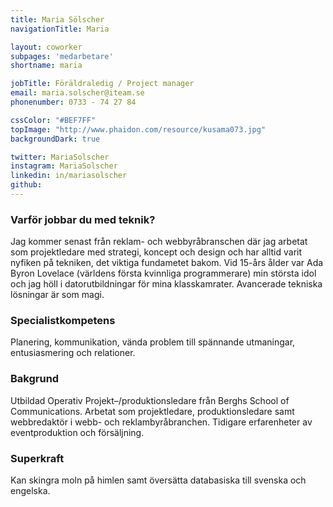 ```yaml
---
title: Maria Sölscher
navigationTitle: Maria

layout: coworker
subpages: 'medarbetare'
shortname: maria

jobTitle: Föräldraledig / Project manager
email: maria.solscher@iteam.se
phonenumber: 0733 - 74 27 84

cssColor: "#BEF7FF"
topImage: "http://www.phaidon.com/resource/kusama073.jpg"
backgroundDark: true

twitter: MariaSolscher
instagram: MariaSolscher
linkedin: in/mariasolscher
github:
---
```


### Varför jobbar du med teknik?
Jag kommer senast från reklam- och webbyråbranschen där jag arbetat som projektledare med strategi, koncept och design och har alltid varit nyfiken på tekniken, det viktiga fundametet bakom. Vid 15-års ålder var Ada Byron Lovelace (världens första kvinnliga programmerare) min största idol och jag höll i datorutbildningar för mina klasskamrater. Avancerade tekniska lösningar är som magi.

### Specialistkompetens
Planering, kommunikation, vända problem till spännande utmaningar, entusiasmering och relationer.

### Bakgrund
Utbildad Operativ Projekt–/produktionsledare från Berghs School of Communications. Arbetat som projektledare, produktionsledare samt webbredaktör i webb- och reklambyråbranchen. Tidigare erfarenheter av eventproduktion och försäljning.

### Superkraft
Kan skingra moln på himlen samt översätta databasiska till svenska och engelska.